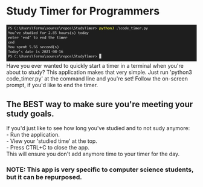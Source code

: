 ﻿# Study Timer for Programmers
 ![demo image](./demo/study_timer_demo.jpg?raw=true)
Have you ever wanted to quickly start a timer in a terminal when you're about to study? This application makes that very simple.
Just run 'python3 code_timer.py' at the command line and you're set! Follow the on-screen prompt, if you'd like to end the timer.
## The BEST way to make sure you're meeting your study goals.
If you'd just like to see how long you've studied and to not sudy anymore: <br/>
    - Run the application. <br />
    - View your 'studied time' at the top. <br />
    - Press CTRL+C to close the app. <br />
This will ensure you don't add anymore time to your timer for the day.
### NOTE: This app is very specific to computer science students, but it can be repurposed.
